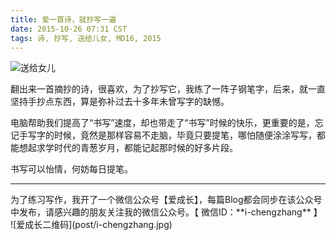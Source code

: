 ```yaml
---
title: 爱一首诗，就抄写一遍
date: 2015-10-26 07:31 CST
tags: 诗, 抄写, 送给儿女, MD16, 2015
---
```

![送给女儿](post/to-daughter.jpg)

翻出来一首摘抄的诗，很喜欢，为了抄写它，我练了一阵子钢笔字，后来，就一直坚持手抄点东西，算是弥补过去十多年未曾写字的缺憾。

电脑帮助我们提高了“书写”速度，却也带走了“书写”时候的快乐，更重要的是，忘记手写字的时候，竟然是那样容易不走脑，毕竟只要提笔，哪怕随便涂涂写写，都能想起求学时代的青葱岁月，都能记起那时候的好多片段。

书写可以怡情，何妨每日提笔。

***
<span class="footnotes">
为了练习写作，我开了一个微信公众号【爱成长】，每篇Blog都会同步在该公众号中发布，请感兴趣的朋友关注我的微信公众号。【 微信ID：**i-chengzhang** 】<br />
![爱成长二维码](post/i-chengzhang.jpg)
</span>

